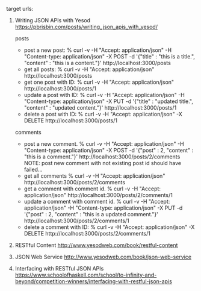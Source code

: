 target urls:
1. Writing JSON APIs with Yesod
   https://pbrisbin.com/posts/writing_json_apis_with_yesod/

   posts
   - post a new post:
     % curl -v -H "Accept: application/json" -H "Content-type: application/json" -X POST -d '{"title" : "this is a title.", "content" : "this is a content."}' http://localhost:3000/posts
   - get all posts:
     % curl -v -H "Accept: application/json" http://localhost:3000/posts
   - get one post with ID:
     % curl -v -H "Accept: application/json" http://localhost:3000/posts/1
   - update a post with ID:
     % curl -v -H "Accept: application/json" -H "Content-type: application/json" -X PUT -d '{"title" : "updated title.", "content" : "updated content."}' http://localhost:3000/posts/1
   - delete a post with ID:
     % curl -v -H "Accept: application/json" -X DELETE http://localhost:3000/posts/1

   comments
   - post a new comment.
     % curl -v -H "Accept: application/json" -H "Content-type: application/json" -X POST -d '{"post" : 2, "content" : "this is a comment."}' http://localhost:3000/posts/2/comments
     NOTE: post new comment with not existing post id should have failed...
   - get all comments
     % curl -v -H "Accept: application/json" http://localhost:3000/posts/2/comments
   - get a comment with comment id.
     % curl -v -H "Accept: application/json" http://localhost:3000/posts/2/comments/1
   - update a comment with comment id.
     % curl -v -H "Accept: application/json" -H "Content-type: application/json" -X PUT -d '{"post" : 2, "content" : "this is a updated comment."}' http://localhost:3000/posts/2/comments/1
   - delete a comment with ID:
     % curl -v -H "Accept: application/json" -X DELETE http://localhost:3000/posts/2/comments/1


2. RESTful Content
   http://www.yesodweb.com/book/restful-content
3. JSON Web Service
   http://www.yesodweb.com/book/json-web-service
4. Interfacing with RESTful JSON APIs
   https://www.schoolofhaskell.com/school/to-infinity-and-beyond/competition-winners/interfacing-with-restful-json-apis

